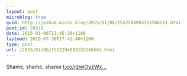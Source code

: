 ```yaml
---
layout: post
microblog: true
guid: http://joshua.micro.blog/2015/01/06/t552294893155266561.html
post_id: 39333
date: 2015-01-06T13:45:38+1100
lastmod: 2019-07-30T17:41:40+1100
type: post
url: /2015/01/06/t552294893155266561.html
---
```

Shame, shame, shame [t.co/rzwiOyzWx...](http://t.co/rzwiOyzWxw)
